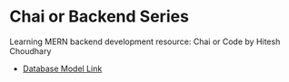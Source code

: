 # Chai or Backend Series
Learning MERN backend development
resource: Chai or Code by Hitesh Choudhary
- [Database Model Link ](http://app.eraser.io/workspace/YtPqZ1VogxGy1jzIDkzj?origin=share)
